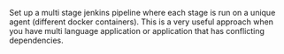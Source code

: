 Set up a multi stage jenkins pipeline where each stage is run on a unique agent (different docker containers). This is a very useful approach when you have multi language application or application that has conflicting dependencies.
